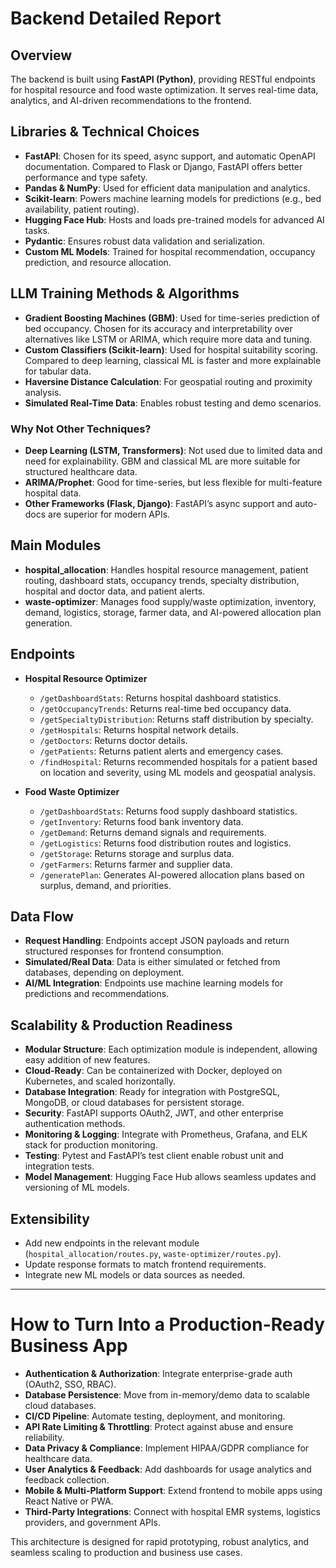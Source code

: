 # Backend Detailed Report

## Overview
The backend is built using **FastAPI (Python)**, providing RESTful endpoints for hospital resource and food waste optimization. It serves real-time data, analytics, and AI-driven recommendations to the frontend.

## Libraries & Technical Choices
- **FastAPI**: Chosen for its speed, async support, and automatic OpenAPI documentation. Compared to Flask or Django, FastAPI offers better performance and type safety.
- **Pandas & NumPy**: Used for efficient data manipulation and analytics.
- **Scikit-learn**: Powers machine learning models for predictions (e.g., bed availability, patient routing).
- **Hugging Face Hub**: Hosts and loads pre-trained models for advanced AI tasks.
- **Pydantic**: Ensures robust data validation and serialization.
- **Custom ML Models**: Trained for hospital recommendation, occupancy prediction, and resource allocation.

## LLM Training Methods & Algorithms
- **Gradient Boosting Machines (GBM)**: Used for time-series prediction of bed occupancy. Chosen for its accuracy and interpretability over alternatives like LSTM or ARIMA, which require more data and tuning.
- **Custom Classifiers (Scikit-learn)**: Used for hospital suitability scoring. Compared to deep learning, classical ML is faster and more explainable for tabular data.
- **Haversine Distance Calculation**: For geospatial routing and proximity analysis.
- **Simulated Real-Time Data**: Enables robust testing and demo scenarios.

### Why Not Other Techniques?
- **Deep Learning (LSTM, Transformers)**: Not used due to limited data and need for explainability. GBM and classical ML are more suitable for structured healthcare data.
- **ARIMA/Prophet**: Good for time-series, but less flexible for multi-feature hospital data.
- **Other Frameworks (Flask, Django)**: FastAPI’s async support and auto-docs are superior for modern APIs.

## Main Modules
- **hospital_allocation**: Handles hospital resource management, patient routing, dashboard stats, occupancy trends, specialty distribution, hospital and doctor data, and patient alerts.
- **waste-optimizer**: Manages food supply/waste optimization, inventory, demand, logistics, storage, farmer data, and AI-powered allocation plan generation.

## Endpoints
- **Hospital Resource Optimizer**
  - `/getDashboardStats`: Returns hospital dashboard statistics.
  - `/getOccupancyTrends`: Returns real-time bed occupancy data.
  - `/getSpecialtyDistribution`: Returns staff distribution by specialty.
  - `/getHospitals`: Returns hospital network details.
  - `/getDoctors`: Returns doctor details.
  - `/getPatients`: Returns patient alerts and emergency cases.
  - `/findHospital`: Returns recommended hospitals for a patient based on location and severity, using ML models and geospatial analysis.

- **Food Waste Optimizer**
  - `/getDashboardStats`: Returns food supply dashboard statistics.
  - `/getInventory`: Returns food bank inventory data.
  - `/getDemand`: Returns demand signals and requirements.
  - `/getLogistics`: Returns food distribution routes and logistics.
  - `/getStorage`: Returns storage and surplus data.
  - `/getFarmers`: Returns farmer and supplier data.
  - `/generatePlan`: Generates AI-powered allocation plans based on surplus, demand, and priorities.

## Data Flow
- **Request Handling**: Endpoints accept JSON payloads and return structured responses for frontend consumption.
- **Simulated/Real Data**: Data is either simulated or fetched from databases, depending on deployment.
- **AI/ML Integration**: Endpoints use machine learning models for predictions and recommendations.

## Scalability & Production Readiness
- **Modular Structure**: Each optimization module is independent, allowing easy addition of new features.
- **Cloud-Ready**: Can be containerized with Docker, deployed on Kubernetes, and scaled horizontally.
- **Database Integration**: Ready for integration with PostgreSQL, MongoDB, or cloud databases for persistent storage.
- **Security**: FastAPI supports OAuth2, JWT, and other enterprise authentication methods.
- **Monitoring & Logging**: Integrate with Prometheus, Grafana, and ELK stack for production monitoring.
- **Testing**: Pytest and FastAPI’s test client enable robust unit and integration tests.
- **Model Management**: Hugging Face Hub allows seamless updates and versioning of ML models.

## Extensibility
- Add new endpoints in the relevant module (`hospital_allocation/routes.py`, `waste-optimizer/routes.py`).
- Update response formats to match frontend requirements.
- Integrate new ML models or data sources as needed.

---

# How to Turn Into a Production-Ready Business App
- **Authentication & Authorization**: Integrate enterprise-grade auth (OAuth2, SSO, RBAC).
- **Database Persistence**: Move from in-memory/demo data to scalable cloud databases.
- **CI/CD Pipeline**: Automate testing, deployment, and monitoring.
- **API Rate Limiting & Throttling**: Protect against abuse and ensure reliability.
- **Data Privacy & Compliance**: Implement HIPAA/GDPR compliance for healthcare data.
- **User Analytics & Feedback**: Add dashboards for usage analytics and feedback collection.
- **Mobile & Multi-Platform Support**: Extend frontend to mobile apps using React Native or PWA.
- **Third-Party Integrations**: Connect with hospital EMR systems, logistics providers, and government APIs.

This architecture is designed for rapid prototyping, robust analytics, and seamless scaling to production and business use cases.

